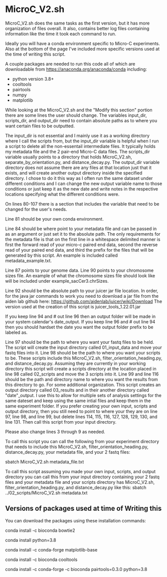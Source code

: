 # MicroC_V2.sh
MicroC_V2.sh does the same tasks as the first version, but it has more organization of files overall. It also, contains better log files containing 
information like the time it took each command to run. 

Ideally you will have a conda environment specific to Micro-C experiments. Also at the bottom of the page I've included more specific versions used at the time of writing this script.

A couple packages are needed to run this code all of which are downloadable from https://anaconda.org/anaconda/conda including:
- python version 3.8+
- cooltools
- pairtools
- numpy
- matplotlib

While looking at the MicroC_V2.sh and the "Modify this section" portion there are some lines the user should change. The variables input_dir, scripts_dir, and output_dir need to contain absolute paths as to where you want certain files to be outputted. 

The input_dir is not essential and I mainly use it as a working directory where I call the scripts from, but the input_dir variable is helpful when I run a script to delete all the non-essentail intermediate files. It typically holds my metadata file and the 2 pair-end Micro-C data files. The scripts_dir variable usually points to a directory that holds MicroC_V2.sh, separate_by_orientation.py, and distance_decay.py. The output_dir variable directory does not assume there are any files at that location just that it exists, and will create another output directory inside the specified directory. I chose to do it this way as I often run the same dataset under different conditions and I can change the new output variable name to those conditions or just keep it as the new date and write notes in the respective locations specifying what the different conditions were. 

On lines 80-107 there is a section that includes the variable that need to be changed for the user's needs. 

Line 81 should be your own conda environment.

Line 84 should be where point to your metadata file and can be passed in as an argument or just set it to the absolute path. The only requirements for the
metadata file is that on the first line in a whitespace delimited manner is first the forward read of your micro-c paired end data, second the reverse read
of your paired end data, and third the prefix for the files that will be generated by this script. An example is included called metadata_example.txt.

Line 87 points to your genome data. Line 90 points to your chromosome sizes file. An example of what the chromosome sizes file should look like will be included
under example_sacCer3.chrSizes. 

Line 92 should be the absolute path to your juicer jar file location. In order, for the java jar commands to work you need to download a jar file from the aiden lab github here: 
https://github.com/aidenlab/juicer/wiki/Download 
The version used at the creation of this script is juicer_tools_1.22.01.jar

If you keep line 94 and # out line 96 then an output folder will be made in your system calendar's date_output. If you keep line 96 and # out line 94 then
you should hardset the date you want the output folder prefix to be labeled as.

Line 97 should be the path to where you want your fastq files to be held. The script will create the input directory called 01_input_data and move your fastq files into it.
Line 98 should be the path to where you want your scripts to be. These scripts include this MicroC_V2.sh, filter_orientation_heading.py, and distance_decay.py.
Assuming they are currently in your working directory this script will create a scripts directory at the location placed in line 98 called 02_scripts and move
the 3 scripts into it. 
Line 99 and line 116 should be the path and directory name to where you want the results from this directory to go. For some additional organization. This script creates
an output directory called 03_results and in their another directory called "date"_output. I use this to allow for multiple sets of analysis settings for the same dateset
and keep using the same intial files and keep them in the same experiment folder. 
If you prefer creating your own input, scripts and output directory, then you still need to point to where your they are on line 97, line 98, and line 99, but delete lines 114, 
115, 116, 127, 128, 129, 130, and line 131. Then call this script from your input directory.

Please also change lines 3 through 9 as needed. 

To call this script you can call the following from your experiment directory that needs to include this MicroC_V2.sh, filter_orientation_heading.py, distance_decay.py, your
metadata file, and your 2 fastq files:

sbatch MicroC_V2.sh metadata_file.txt

To call this script assuming you made your own input, scripts, and output directory you can call this from your input directory containing your 2 fastq files and your metadata
file and your scripts directory has MicroC_V2.sh, filter_orientation_heading.py, and distance_decay.py like this:
sbatch ../02_scripts/MicroC_V2.sh metadata.txt

## Versions of packages used at time of Writing this

You can download the packages using these installation commands:

conda install -c bioconda bowtie2

conda install python=3.8

conda install -c conda-forge matplotlib-base

conda install -c bioconda cooltools

conda install -c conda-forge -c bioconda pairtools=0.3.0 python=3.8
